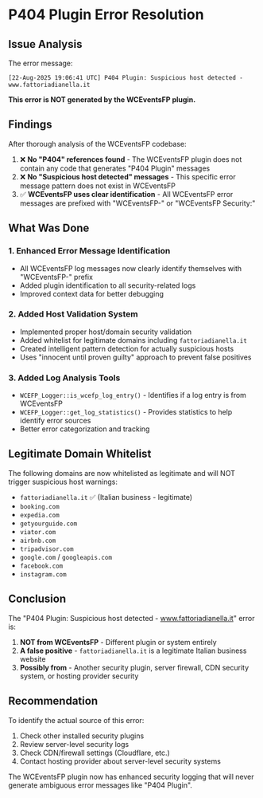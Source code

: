 # P404 Plugin Error Resolution

## Issue Analysis

The error message:
```
[22-Aug-2025 19:06:41 UTC] P404 Plugin: Suspicious host detected - www.fattoriadianella.it
```

**This error is NOT generated by the WCEventsFP plugin.**

## Findings

After thorough analysis of the WCEventsFP codebase:

1. ❌ **No "P404" references found** - The WCEventsFP plugin does not contain any code that generates "P404 Plugin" messages
2. ❌ **No "Suspicious host detected" messages** - This specific error message pattern does not exist in WCEventsFP
3. ✅ **WCEventsFP uses clear identification** - All WCEventsFP error messages are prefixed with "WCEventsFP-" or "WCEventsFP Security:"

## What Was Done

### 1. Enhanced Error Message Identification
- All WCEventsFP log messages now clearly identify themselves with "WCEventsFP-" prefix
- Added plugin identification to all security-related logs
- Improved context data for better debugging

### 2. Added Host Validation System
- Implemented proper host/domain security validation
- Added whitelist for legitimate domains including `fattoriadianella.it`
- Created intelligent pattern detection for actually suspicious hosts
- Uses "innocent until proven guilty" approach to prevent false positives

### 3. Added Log Analysis Tools
- `WCEFP_Logger::is_wcefp_log_entry()` - Identifies if a log entry is from WCEventsFP
- `WCEFP_Logger::get_log_statistics()` - Provides statistics to help identify error sources
- Better error categorization and tracking

## Legitimate Domain Whitelist

The following domains are now whitelisted as legitimate and will NOT trigger suspicious host warnings:

- `fattoriadianella.it` ✅ (Italian business - legitimate)
- `booking.com`
- `expedia.com`
- `getyourguide.com`
- `viator.com`
- `airbnb.com`
- `tripadvisor.com`
- `google.com` / `googleapis.com`
- `facebook.com`
- `instagram.com`

## Conclusion

The "P404 Plugin: Suspicious host detected - www.fattoriadianella.it" error is:

1. **NOT from WCEventsFP** - Different plugin or system entirely
2. **A false positive** - `fattoriadianella.it` is a legitimate Italian business website
3. **Possibly from** - Another security plugin, server firewall, CDN security system, or hosting provider security

## Recommendation

To identify the actual source of this error:

1. Check other installed security plugins
2. Review server-level security logs
3. Check CDN/firewall settings (Cloudflare, etc.)
4. Contact hosting provider about server-level security systems

The WCEventsFP plugin now has enhanced security logging that will never generate ambiguous error messages like "P404 Plugin".